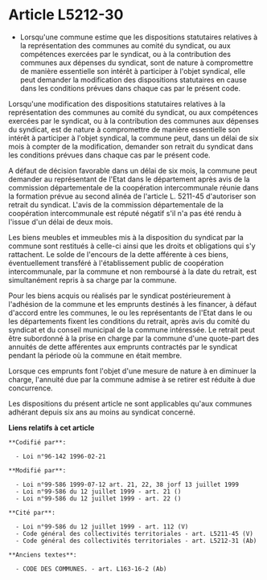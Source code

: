 # Article L5212-30

- Lorsqu'une commune estime que les dispositions statutaires relatives à la représentation des communes au comité du
syndicat, ou aux compétences exercées par le syndicat, ou à la contribution des communes aux dépenses du syndicat, sont de
nature à compromettre de manière essentielle son intérêt à participer à l'objet syndical, elle peut demander la modification
des dispositions statutaires en cause dans les conditions prévues dans chaque cas par le présent code.

Lorsqu'une modification des dispositions statutaires relatives à la représentation des communes au comité du syndicat, ou aux
compétences exercées par le syndicat, ou à la contribution des communes aux dépenses du syndicat, est de nature à
compromettre de manière essentielle son intérêt à participer à l'objet syndical, la commune peut, dans un délai de six mois à
compter de la modification, demander son retrait du syndicat dans les conditions prévues dans chaque cas par le présent code.

A défaut de décision favorable dans un délai de six mois, la commune peut demander au représentant de l'Etat dans le
département après avis de la commission départementale de la coopération intercommunale réunie dans la formation prévue au
second alinéa de l'article L. 5211-45 d'autoriser son retrait du syndicat. L'avis de la commission départementale de la
coopération intercommunale est réputé négatif s'il n'a pas été rendu à l'issue d'un délai de deux mois.

Les biens meubles et immeubles mis à la disposition du syndicat par la commune sont restitués à celle-ci ainsi que les droits
et obligations qui s'y rattachent. Le solde de l'encours de la dette afférente à ces biens, éventuellement transféré à
l'établissement public de coopération intercommunale, par la commune et non remboursé à la date du retrait, est simultanément
repris à sa charge par la commune.

Pour les biens acquis ou réalisés par le syndicat postérieurement à l'adhésion de la commune et les emprunts destinés à les
financer, à défaut d'accord entre les communes, le ou les représentants de l'Etat dans le ou les départements fixent les
conditions du retrait, après avis du comité du syndicat et du conseil municipal de la commune intéressée. Le retrait peut
être subordonné à la prise en charge par la commune d'une quote-part des annuités de dette afférentes aux emprunts contractés
par le syndicat pendant la période où la commune en était membre.

Lorsque ces emprunts font l'objet d'une mesure de nature à en diminuer la charge, l'annuité due par la commune admise à se
retirer est réduite à due concurrence.

Les dispositions du présent article ne sont applicables qu'aux communes adhérant depuis six ans au moins au syndicat
concerné.

**Liens relatifs à cet article**

	**Codifié par**:

	  - Loi n°96-142 1996-02-21

	**Modifié par**:

	  - Loi n°99-586 1999-07-12 art. 21, 22, 38 jorf 13 juillet 1999
	  - Loi n°99-586 du 12 juillet 1999 - art. 21 ()
	  - Loi n°99-586 du 12 juillet 1999 - art. 22 ()

	**Cité par**:

	  - Loi n°99-586 du 12 juillet 1999 - art. 112 (V)
	  - Code général des collectivités territoriales - art. L5211-45 (V)
	  - Code général des collectivités territoriales - art. L5212-31 (Ab)

	**Anciens textes**:

	  - CODE DES COMMUNES. - art. L163-16-2 (Ab)
